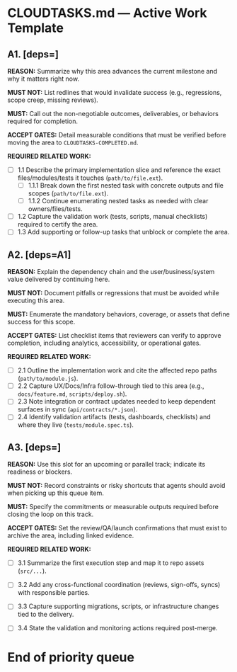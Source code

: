 # CLOUDTASKS.md — Active Work Template

<!--
Schema reference
- H#.<area> [deps=] — Area title
  **REASON:** Why this area matters for near-term shipping.
  **MUST NOT:** Hard stops (what to avoid while working this area).
  **MUST:** Non-negotiable requirements.
  **ACCEPT GATES:** Conditions that must be true before marking the area complete.
  **REQUIRED RELATED WORK:** ≥4 concrete subpaths (files/modules/tests) agents must advance. Use hierarchical numbering (1.1, 1.1.1…) for nested subtasks.
- Append new areas at the top. Move finished areas to `CLOUDTASKS-COMPLETED.md` using the same schema.
- Task IDs (`T-xxxxxx`) stay in CLOUDTASKS.md; cross-reference them inside subtasks when relevant.
-->

## A1. <Area title> [deps=]

**REASON:** Summarize why this area advances the current milestone and why it matters right now.

**MUST NOT:** List redlines that would invalidate success (e.g., regressions, scope creep, missing reviews).

**MUST:** Call out the non-negotiable outcomes, deliverables, or behaviors required for completion.

**ACCEPT GATES:** Detail measurable conditions that must be verified before moving the area to `CLOUDTASKS-COMPLETED.md`.

**REQUIRED RELATED WORK:**
- [ ] 1.1 Describe the primary implementation slice and reference the exact files/modules/tests it touches (`path/to/file.ext`).
  - [ ] 1.1.1 Break down the first nested task with concrete outputs and file scopes (`path/to/file.ext`).
  - [ ] 1.1.2 Continue enumerating nested tasks as needed with clear owners/files/tests.
- [ ] 1.2 Capture the validation work (tests, scripts, manual checklists) required to certify the area.
- [ ] 1.3 Add supporting or follow-up tasks that unblock or complete the area.

## A2. <Next area title> [deps=A1]

**REASON:** Explain the dependency chain and the user/business/system value delivered by continuing here.

**MUST NOT:** Document pitfalls or regressions that must be avoided while executing this area.

**MUST:** Enumerate the mandatory behaviors, coverage, or assets that define success for this scope.

**ACCEPT GATES:** List checklist items that reviewers can verify to approve completion, including analytics, accessibility, or operational gates.

**REQUIRED RELATED WORK:**
- [ ] 2.1 Outline the implementation work and cite the affected repo paths (`path/to/module.js`).
- [ ] 2.2 Capture UX/Docs/Infra follow-through tied to this area (e.g., `docs/feature.md`, `scripts/deploy.sh`).
- [ ] 2.3 Note integration or contract updates needed to keep dependent surfaces in sync (`api/contracts/*.json`).
- [ ] 2.4 Identify validation artifacts (tests, dashboards, checklists) and where they live (`tests/module.spec.ts`).

## A3. <Next area title> [deps=]

**REASON:** Use this slot for an upcoming or parallel track; indicate its readiness or blockers.

**MUST NOT:** Record constraints or risky shortcuts that agents should avoid when picking up this queue item.

**MUST:** Specify the commitments or measurable outputs required before closing the loop on this track.

**ACCEPT GATES:** Set the review/QA/launch confirmations that must exist to archive the area, including linked evidence.

**REQUIRED RELATED WORK:**
- [ ] 3.1 Summarize the first execution step and map it to repo assets (`src/...`).
- [ ] 3.2 Add any cross-functional coordination (reviews, sign-offs, syncs) with responsible parties.
- [ ] 3.3 Capture supporting migrations, scripts, or infrastructure changes tied to the delivery.
- [ ] 3.4 State the validation and monitoring actions required post-merge.


# End of priority queue
<!-- PR prepared: 2025-09-25T23:45:35.865647+00:00 -->
<!-- make_pr anchor -->
